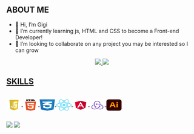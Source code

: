 ## ABOUT ME

- 👋 Hi, I’m Gigi
- 🌱 I’m currently learning js, HTML and CSS to become a Front-end Developer!
- 💞️ I’m looking to collaborate on any project you may be interested so I can grow

<div align="center">
  <a href="https://github.com/IamGrootie">
  <img height="180em" src="https://github-readme-stats.vercel.app/api?username=IamGrootie&show_icons=true&theme=dracula&include_all_commits=true&count_private=true"/>
  <img height="180em" src="https://github-readme-stats.vercel.app/api/top-langs/?username=IamGrootie&layout=compact&langs_count=7&theme=dracula"/>
</div>
  
## SKILLS
<div style="display: inline_block"><br>
  <img align="center" alt="Logo-Js" height="30" width="40" src="logos/javascript.jpg">
  <img align="center" alt="Logo-HTML" height="30" width="40" src="logos/HTML5_logo_and_wordmark.svg">
  <img align="center" alt="Logo-CSS" height="30" width="40" src="logos/css.svg">
  <img align="center" alt="Logo-React" height="30" width="40" src="logos/React-icon.svg">
  <img align="center" alt="Logo-Angular" height="30" width="40" src="logos/Angular_full_color_logo.svg">
  <img align="center" alt="Rafa-Redux" height="30" width="40" src="logos/ReduxLogo.svg">
  <img align="center" alt="Logo-Illustrator" height="30" width="40" src="logos/Adobe_Illustrator_CC_icon.svg">
</div>

##
<div> 
  <a href = "mailto:ligiatmonteiro@gmail.com"><img src="https://img.shields.io/badge/-Gmail-%23333?style=for-the-badge&logo=gmail&logoColor=white" target="_blank"></a>
  <a href="https://www.linkedin.com/in/ligiatmonteiro/" target="_blank"><img src="https://img.shields.io/badge/-LinkedIn-%230077B5?style=for-the-badge&logo=linkedin&logoColor=white" target="_blank"></a> 
</div>
  
<!---
IamGrootie/IamGrootie is a ✨ special ✨ repository because its `README.md` (this file) appears on your GitHub profile.
You can click the Preview link to take a look at your changes.
--->
